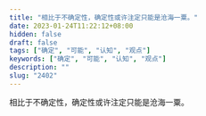 ```yaml
---
title: "相比于不确定性，确定性或许注定只能是沧海一粟。"
date: 2023-01-24T11:22:12+08:00
hidden: false
draft: false
tags: ["确定", "可能", "认知", "观点"]
keywords: ["确定", "可能", "认知", "观点"]
description: ""
slug: "2402"
---
```


相比于不确定性，确定性或许注定只能是沧海一粟。